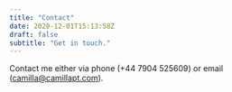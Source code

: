 ```yaml
---
title: "Contact"
date: 2020-12-01T15:13:58Z
draft: false
subtitle: "Get in touch."
---
```

Contact me either via phone (+44 7904 525609) or email (camilla@camillapt.com).

